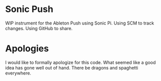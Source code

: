 # Sonic Push

WIP instrument for the Ableton Push using Sonic Pi. Using SCM to track changes. Using GitHub to share.

# Apologies

I would like to formally apologize for this code. What seemed like a good idea has gone well out of hand.
There be dragons and spaghetti everywhere.
